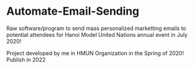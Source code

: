 # Automate-Email-Sending

Raw software/program to send mass personalized marketting emails to potential attendees for Hanoi Model United Nations annual event in July 2020!

Project developed by me in HMUN Organization in the Spring of 2020! Publish in 2022
